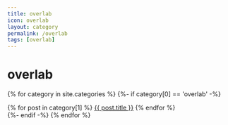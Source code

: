 ```yaml
---
title: overlab
icon: overlab
layout: category
permalink: /overlab
tags: [overlab]
---
```


# overlab
{% for category in site.categories %}
  {%- if category[0] == 'overlab' -%}
    <div>
    {% for post in category[1] %}
      <a href="{{ post.url }}">{{ post.title }}</a>
    {% endfor %}
    </div>
  {%- endif -%}
{% endfor %}